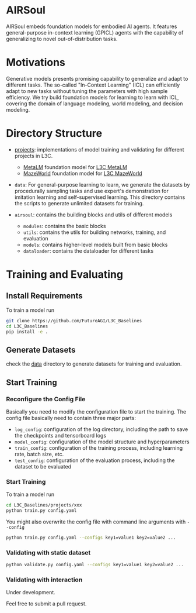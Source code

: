 # AIRSoul
AIRSoul embeds foundation models for embodied AI agents. It features general-purpose in-context learning (GPICL) agents with the capability of generalizing to novel out-of-distribution tasks.

# Motivations
Generative models presents promising capability to generalize and adapt to different tasks. The so-called "In-Context Learning" (ICL) can efficiently adapt to new tasks without tuning the parameters with high sample efficiency. We try build foundation models for learning to learn with ICL, covering the domain of language modeling, world modeling, and decision modeling.

# Directory Structure
- [projects](./projects): implementations of model training and validating for different projects in L3C.
    - [MetaLM](./projects/MetaLM) foundation model for [L3C MetaLM](https://github.com/FutureAGI/L3C/tree/main/l3c/metalang)
    - [MazeWorld](./projects/MazeWorld) foundation model for [L3C MazeWorld](https://github.com/FutureAGI/L3C/tree/main/l3c/mazeworld)

- `data`: For general-purpose learning to learn, we generate the datasets by procedurally sampling tasks and use expert's demonstration for imitation learning and self-supervised learning. This directory contains the scripts to generate unlimited datasets for training.

- `airsoul`: contains the building blocks and utils of different models
    - `modules`: contains the basic blocks
    - `utils`: contains the utils for building networks, training, and evaluation
    - `models`: contains higher-level models built from basic blocks
    - `dataloader`: contains the dataloader for different tasks

# Training and Evaluating

## Install Requirements
To train a model run
```bash
git clone https://github.com/FutureAGI/L3C_Baselines
cd L3C_Baselines
pip install -e .
```

## Generate Datasets

check the [data](./data) directory to generate datasets for training and evaluation.

## Start Training

### Reconfigure the Config File

Basically you need to modify the configuration file to start the training. The config file basically need to contain three major parts:
- `log_config`: configuration of the log directory, including the path to save the checkpoints and tensorboard logs
- `model_config`: configuration of the model structure and hyperparameters
- `train_config`: configuration of the training process, including learning rate, batch size, etc.
- `test_config`: configuration of the evaluation process, including the dataset to be evaluated

### Start Training

To train a model run
```bash
cd L3C_Baselines/projects/xxx
python train.py config.yaml
```

You might also overwrite the config file with command line arguments with ```--config```
```bash
python train.py config.yaml --configs key1=value1 key2=value2 ...
```

### Validating with static dataset
```bash
python validate.py config.yaml --configs key1=value1 key2=value2 ...
```

### Validating with interaction
Under development.

Feel free to submit a pull request.